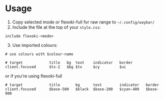 # Usage

1. Copy selected mode or flexoki-full for raw range to `~/.config/waybar/`
2. Include the file at the top of your `style.css`:
```
include flexoki-<mode>
```
3. Use imported colours:
```
# use colours with $colour-name

# target            title   bg  text    indicator   border
client.focused      $tx-2   $bg $tx     $cy         $ui
```
or if you're using flexoki-full
```
# target            title       bg      text        indicator   border
client.focused      $base-500   $black  $base-200   $cyan-400   $base-900
```
